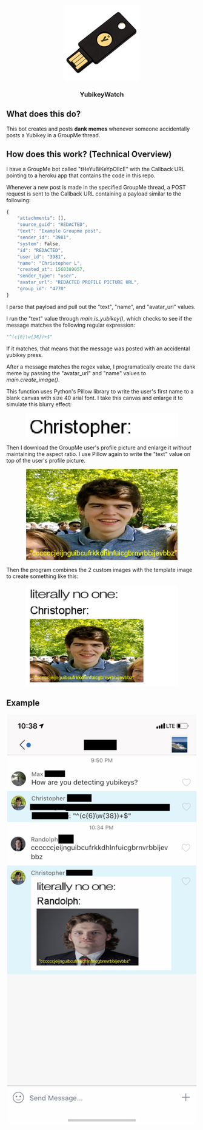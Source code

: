 <p align="center">
  <img src="static/yubikey.jpg" width="200px"/>
  <h3 align='center'>YubikeyWatch</h3>
</p>

## What does this do?

This bot creates and posts **dank memes** whenever someone accidentally posts a Yubikey in a GroupMe thread.

## How does this work? (Technical Overview)

I have a GroupMe bot called "tHeYuBiKeYpOlIcE" with the Callback URL pointing to a heroku app that contains the code in this repo.

Whenever a new post is made in the specified GroupMe thread, a POST request is sent to the Callback URL containing a payload similar to the following:

```javascript
{
    "attachments": [],
    "source_guid": "REDACTED",
    "text": "Example Groupme post",
    "sender_id": "3981",
    "system": False,
    "id": "REDACTED",
    "user_id": "3981",
    "name": "Christopher L",
    "created_at": 1560389057,
    "sender_type": "user",
    "avatar_url": "REDACTED PROFILE PICTURE URL",
    "group_id": "4770"
}
```

I parse that payload and pull out the "text", "name", and "avatar_url" values.

I run the "text" value through *main.is_yubikey()*, which checks to see if the message matches the following regular expression:

```python
"^(c{6}\w{38})+$"
```

If it matches, that means that the message was posted with an accidental yubikey press.

After a message matches the regex value, I programatically create the dank meme by passing the "avatar_url" and "name" values to *main.create_image()*.

This function uses Python's Pillow library to write the user's first name to a blank canvas with size 40 arial font.  I take this canvas and enlarge it to simulate this blurry effect:

<p align="center">
  <img src="static/name.png" width="400px"/>
</p>

Then I download the GroupMe user's profile picture and enlarge it *without* maintaining the aspect ratio.  I use Pillow again to write the "text" value on top of the user's profile picture.

<p align="center">
  <img src="static/3.png" width="400px"/>
</p>

Then the program combines the 2 custom images with the template image to create something like this:

<p align="center">
  <img src="static/sample-out.png" width="400px"/>
</p>

## Example

<p align="center">
  <img src="static/example.png" width="500px"/>
</p>


